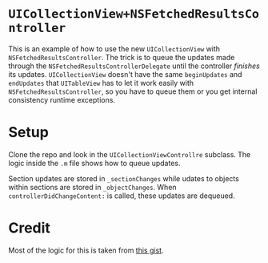 # `UICollectionView+NSFetchedResultsController`

This is an example of how to use the new `UICollectionView` with `NSFetchedResultsController`. The trick is to queue the updates made through the `NSFetchedResultsControllerDelegate` until the controller *finishes* its updates. `UICollectionView` doesn't have the same `beginUpdates` and `endUpdates` that `UITableView` has to let it work easily with `NSFetchedResultsController`, so you have to queue them or you get internal consistency runtime exceptions.

# Setup

Clone the repo and look in the `UICollectionViewControllre` subclass. The logic inside the `.m` file shows how to queue updates.

Section updates are stored in `_sectionChanges` while udates to objects within sections are stored in `_objectChanges`. When `controllerDidChangeContent:` is called, these updates are dequeued. 

# Credit

Most of the logic for this is taken from [this gist](https://gist.github.com/4440c1cba83318e276bb).
